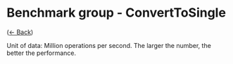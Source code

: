 ﻿# Benchmark group - ConvertToSingle
([← Back](ConvertToSingle.md))

Unit of data: Million operations per second. The larger the number, the better the performance.
